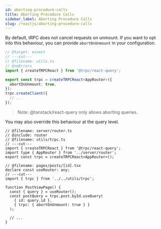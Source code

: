 ```yaml
---
id: aborting-procedure-calls
title: Aborting Procedure Calls
sidebar_label: Aborting Procedure Calls
slug: /reactjs/aborting-procedure-calls
---
```


By default, tRPC does not cancel requests on unmount. If you want to opt into this behaviour, you can provide `abortOnUnmount` in your configuration.

```ts twoslash title="client.ts"
// @target: esnext
// ---cut---
// @filename: utils.ts
// @noErrors
import { createTRPCReact } from '@trpc/react-query';

export const trpc = createTRPCReact<AppRouter>({
  abortOnUnmount: true,
});
trpc.createClient({
  // ...
});
```

> Note: @tanstack/react-query only allows aborting queries.

You may also override this behaviour at the query level.

```tsx twoslash title="pages/post/[id].tsx"
// @filename: server/router.ts
// @include: router
// @filename: utils/trpc.ts
// ---cut---
import { createTRPCReact } from '@trpc/react-query';
import type { AppRouter } from '../server/router';
export const trpc = createTRPCReact<AppRouter>();

// @filename: pages/posts/[id].tsx
declare const useRouter: any;
// ---cut---
import { trpc } from '../../utils/trpc';

function PostViewPage() {
  const { query } = useRouter();
  const postQuery = trpc.post.byId.useQuery(
    { id: query.id },
    { trpc: { abortOnUnmount: true } }
  );

  // ...
}
```
